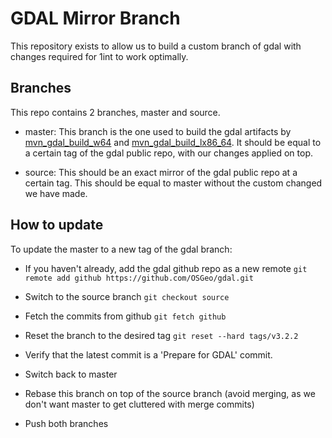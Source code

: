 # GDAL Mirror Branch

This repository exists to allow us to build a custom branch of gdal with changes required for 1int to work optimally.

## Branches

This repo contains 2 branches, master and source.

- master: This branch is the one used to build the gdal artifacts by [mvn_gdal_build_w64](https://bitbucket.org/1spatial/mvn_gdal_build_w64/src/master/) and [mvn_gdal_build_lx86_64](https://bitbucket.org/1spatial/mvn_gdal_build_lx86_64/src/master/). It should be equal to a certain tag of the gdal public repo, with our changes applied on top.

- source: This should be an exact mirror of the gdal public repo at a certain tag. This should be equal to master without the custom changed we have made.

## How to update

To update the master to a new tag of the gdal branch:

- If you haven't already, add the gdal github repo as a new remote `git remote add github https://github.com/OSGeo/gdal.git`

- Switch to the source branch `git checkout source`

- Fetch the commits from github `git fetch github`

- Reset the branch to the desired tag `git reset --hard tags/v3.2.2`

- Verify that the latest commit is a 'Prepare for GDAL' commit.

- Switch back to master

- Rebase this branch on top of the source branch (avoid merging, as we don't want master to get cluttered with merge commits)

- Push both branches
